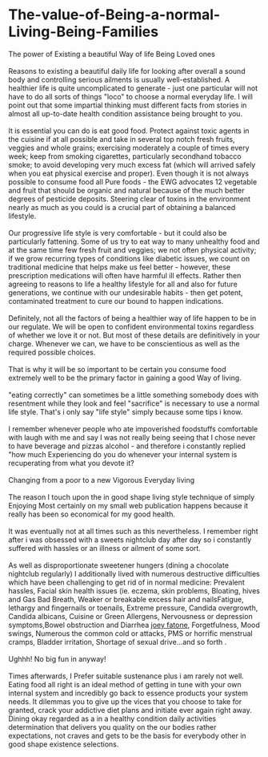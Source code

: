 # The-value-of-Being-a-normal-Living-Being-Families
<p>The power of Existing a beautiful Way of life Being Loved ones<br />
<br />
Reasons to existing a beautiful daily life for looking after overall a sound body and controlling serious ailments is usually well-established. A healthier life is quite uncomplicated to generate - just one particular will not have to do all sorts of things &quot;loco&quot; to choose a normal everyday life. I will point out that some impartial thinking must different facts from stories in almost all up-to-date health condition assistance being brought to you.<br />
<br />
It is essential you can do is eat good food. Protect against toxic agents in the cuisine if at all possible and take in several top notch fresh fruits, veggies and whole grains; exercising moderately a couple of times every week; keep from smoking cigarettes, particularly secondhand tobacco smoke; to avoid developing very much excess fat (which will arrived safely when you eat physical exercise and proper). Even though it is not always possible to consume food all Pure foods - the EWG advocates 12 vegetable and fruit that should be organic and natural because of the much better degrees of pesticide deposits. Steering clear of toxins in the environment nearly as much as you could is a crucial part of obtaining a balanced lifestyle.<br />
<br />
Our progressive life style is very comfortable - but it could also be particularly fattening. Some of us try to eat way to many unhealthy food and at the same time few fresh fruit and veggies; we not often physical activity; if we grow recurring types of conditions like diabetic issues, we count on traditional medicine that helps make us feel better - however, these prescription medications will often have harmful ill effects. Rather then agreeing to reasons to life a healthy lifestyle for all and also for future generations, we continue with our undesirable habits - then get potent, contaminated treatment to cure our bound to happen indications.<br />
<br />
Definitely, not all the factors of being a healthier way of life happen to be in our regulate. We will be open to confident environmental toxins regardless of whether we love it or not. But most of these details are definitively in your charge. Whenever we can, we have to be conscientious as well as the required possible choices.<br />
<br />
That is why it will be so important to be certain you consume food extremely well to be the primary factor in gaining a good Way of living.<br />
<br />
&quot;eating correctly&quot; can sometimes be a little something somebody does with resentment while they look and feel &quot;sacrifice&quot; is necessary to use a normal life style. That&#39;s i only say &quot;life style&quot; simply because some tips i know.<br />
<br />
I remember whenever people who ate impoverished foodstuffs comfortable with laugh with me and say I was not really being seeing that I chose never to have beverage and pizzas alcohol - and therefore i constantly replied &quot;how much Experiencing do you do whenever your internal system is recuperating from what you devote it?<br />
<br />
Changing from a poor to a new Vigorous Everyday living<br />
<br />
The reason I touch upon the in good shape living style technique of simply Enjoying Most certainly on my small web publication happens because it really has been so economical for my good health.<br />
<br />
It was eventually not at all times such as this nevertheless. I remember right after i was obsessed with a sweets nightclub day after day so i constantly suffered with hassles or an illness or ailment of some sort.<br />
<br />
As well as disproportionate sweetener hungers (dining a chocolate nightclub regularly) I additionally lived with numerous destructive difficulties which have been challenging to get rid of in normal medicine: Prevalent hassles, Facial skin health issues (ie. eczema, skin problems, Bloating, hives and Gas Bad Breath, Weaker or breakable excess hair and nailsFatigue, lethargy and fingernails or toenails, Extreme pressure, Candida overgrowth, Candida albicans, Cuisine or Green Allergens, Nervousness or depression symptoms,Bowel obstruction and Diarrhea <a href="https://ishowcasetv.lightcast.com">joey fatone</a>, Forgetfulness, Mood swings, Numerous the common cold or attacks, PMS or horrific menstrual cramps, Bladder irritation, Shortage of sexual drive...and so forth .<br />
<br />
Ughhh! No big fun in anyway!<br />
<br />
Times afterwards, I Prefer suitable sustenance plus i am rarely not well. Eating food all right is an ideal method of getting in tune with your own internal system and incredibly go back to essence products your system needs. It dilemmas you to give up the vices that you choose to take for granted, crack your addictive diet plans and initiate ever again right away. Dining okay regarded as a in a healthy condition daily activities determination that delivers you quality on the our bodies rather expectations, not craves and gets to be the basis for everybody other in good shape existence selections.</p>

<p>&nbsp;</p>
